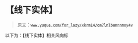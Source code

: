 # 【线下实体】

> 原文：[`www.yuque.com/for_lazy/xkrm14/om7lnlbunnnmoy4v`](https://www.yuque.com/for_lazy/xkrm14/om7lnlbunnnmoy4v)

以下为：【线下实体】相关风向标

